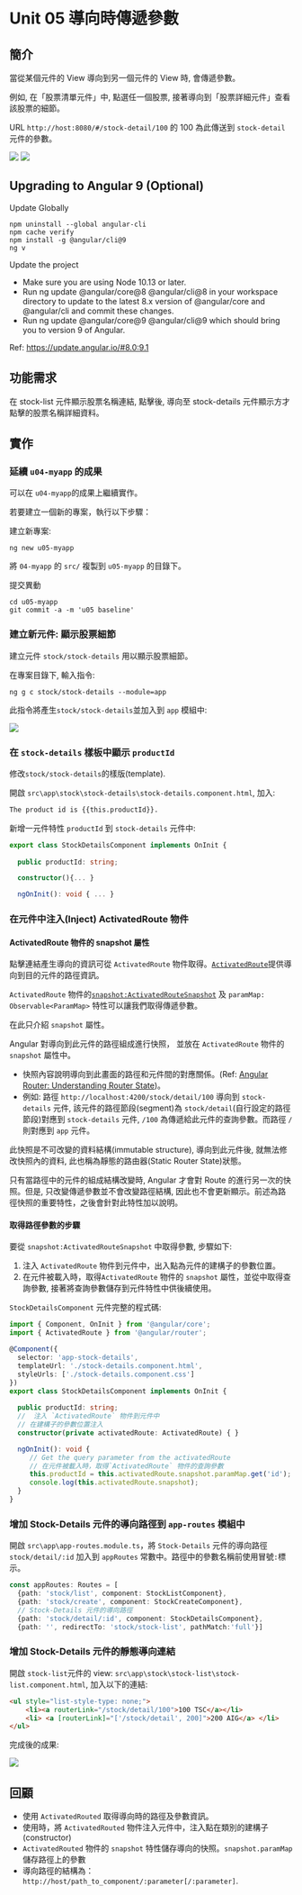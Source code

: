 
# Unit 05 導向時傳遞參數

## 簡介

當從某個元件的 View 導向到另一個元件的 View 時, 會傳遞參數。

例如, 在「股票清單元件」中, 點選任一個股票, 接著導向到「股票詳細元件」查看該股票的細節。

URL `http://host:8080/#/stock-detail/100` 的 100 為此傳送到 `stock-detail` 元件的參數。

![](img/u05-i03.png)
![](img/u05-i04.png)

## Upgrading to Angular 9 (Optional)

Update Globally
```
npm uninstall --global angular-cli
npm cache verify
npm install -g @angular/cli@9
ng v
```

Update the project

- Make sure you are using Node 10.13 or later.
- Run ng update @angular/core@8 @angular/cli@8 in your workspace directory to update to the latest 8.x version of @angular/core and @angular/cli and commit these changes.
- Run ng update @angular/core@9 @angular/cli@9 which should bring you to version 9 of Angular.

Ref: https://update.angular.io/#8.0:9.1



## 功能需求

在 stock-list 元件顯示股票名稱連結, 點擊後, 導向至 stock-details 元件顯示方才點擊的股票名稱詳細資料。

## 實作

### 延續 `u04-myapp` 的成果

可以在 `u04-myapp`的成果上繼續實作。

若要建立一個新的專案，執行以下步驟：

建立新專案:
```
ng new u05-myapp
```

將 `04-myapp` 的 `src/` 複製到 `u05-myapp` 的目錄下。

提交異動

```
cd u05-myapp
git commit -a -m 'u05 baseline'
```

### 建立新元件: 顯示股票細節

建立元件 `stock/stock-details` 用以顯示股票細節。

在專案目錄下, 輸入指令:
```
ng g c stock/stock-details --module=app
```

此指令將產生`stock/stock-details`並加入到 `app` 模組中:

![](img/u05-i01.png)


### 在 `stock-details` 樣板中顯示 `productId`

修改`stock/stock-details`的樣版(template). 

開啟 `src\app\stock\stock-details\stock-details.component.html`, 加入:

```html
The product id is {{this.productId}}.
```

新增一元件特性 `productId` 到 `stock-details` 元件中:

```typescript
export class StockDetailsComponent implements OnInit {
  
  public productId: string;

  constructor(){... }

  ngOnInit(): void { ... }
```


### 在元件中注入(Inject) ActivatedRoute 物件

#### ActivatedRoute 物件的 snapshot 屬性

點擊連結產生導向的資訊可從 `ActivatedRoute` 物件取得。[`ActivatedRoute`](https://v9.angular.io/api/router/ActivatedRoute)提供導向到目的元件的路徑資訊。

`ActivatedRoute` 物件的[`snapshot:ActivatedRouteSnapshot`](https://angular.tw/api/router/ActivatedRouteSnapshot#activatedroutesnapshot) 及 `paramMap: Observable<ParamMap>` 特性可以讓我們取得傳遞參數。

在此只介紹 `snapshot` 屬性。

Angular 對導向到此元件的路徑組成進行快照， 並放在 `ActivatedRoute` 物件的 `snapshot` 屬性中。 
- 快照內容說明導向到此畫面的路徑和元件間的對應關係。(Ref: [Angular Router: Understanding Router State](https://vsavkin.com/angular-router-understanding-router-state-7b5b95a12eab))。 
- 例如: 路徑 `http://localhost:4200/stock/detail/100` 導向到 `stock-details` 元件, 該元件的路徑節段(segment)為 `stock/detail`(自行設定的路徑節段)對應到 `stock-details` 元件, `/100` 為傳遞給此元件的查詢參數。而路徑 `/` 則對應到 `app` 元件。

此快照是不可改變的資料結構(immutable structure), 導向到此元件後, 就無法修改快照內的資料, 此也稱為靜態的路由器(Static Router State)狀態。

只有當路徑中的元件的組成結構改變時, Angular 才會對 Route 的進行另一次的快照。但是, 只改變傳遞參數並不會改變路徑結構, 因此也不會更新顯示。前述為路徑快照的重要特性，之後會針對此特性加以說明。

#### 取得路徑參數的步驟

要從 `snapshot:ActivatedRouteSnapshot` 中取得參數, 步驟如下:
1. 注入 `ActivatedRoute` 物件到元件中，出入點為元件的建構子的參數位置。
2. 在元件被載入時，取得`ActivatedRoute` 物件的 `snapshot` 屬性，並從中取得查詢參數, 接著將查詢參數儲存到元件特性中供後續使用。

`StockDetailsComponent` 元件完整的程式碼:
```typescript
import { Component, OnInit } from '@angular/core';
import { ActivatedRoute } from '@angular/router';

@Component({
  selector: 'app-stock-details',
  templateUrl: './stock-details.component.html',
  styleUrls: ['./stock-details.component.css']
})
export class StockDetailsComponent implements OnInit {
  
  public productId: string;
  //  注入 `ActivatedRoute` 物件到元件中
  // 在建構子的參數位置注入
  constructor(private activatedRoute: ActivatedRoute) { }

  ngOnInit(): void {
     // Get the query parameter from the activatedRoute
     // 在元件被載入時，取得`ActivatedRoute` 物件的查詢參數
     this.productId = this.activatedRoute.snapshot.paramMap.get('id');
     console.log(this.activatedRoute.snapshot);
  }
}
```
### 增加 Stock-Details 元件的導向路徑到 `app-routes` 模組中

開啟 `src\app\app-routes.module.ts`，將 `Stock-Details` 元件的導向路徑 `stock/detail/:id` 加入到 `appRoutes` 常數中。路徑中的參數名稱前使用冒號`:`標示。

```typescript
const appRoutes: Routes = [
  {path: 'stock/list', component: StockListComponent},
  {path: 'stock/create', component: StockCreateComponent},
  // Stock-Details 元件的導向路徑
  {path: 'stock/detail/:id', component: StockDetailsComponent},
  {path: '', redirectTo: 'stock/stock-list', pathMatch:'full'}]
```

### 增加 Stock-Details 元件的靜態導向連結

開啟 `stock-list`元件的 view: `src\app\stock\stock-list\stock-list.component.html`, 加入以下的連結:

```html
<ul style="list-style-type: none;">
    <li><a routerLink="/stock/detail/100">100 TSC</a></li>
    <li> <a [routerLink]="['/stock/detail', 200]">200 AIG</a> </li>
</ul>
```

完成後的成果:

![](img/u05-i02.gif)


## 回顧

- 使用 `ActivatedRouted` 取得導向時的路徑及參數資訊。
- 使用時，將 `ActivatedRouted` 物件注入元件中，注入點在類別的建構子(constructor)
- `ActivatedRouted` 物件的 `snapshot` 特性儲存導向的快照。`snapshot.paramMap` 儲存路徑上的參數
- 導向路徑的結構為： `http://host/path_to_component/:parameter[/:parameter]`.






